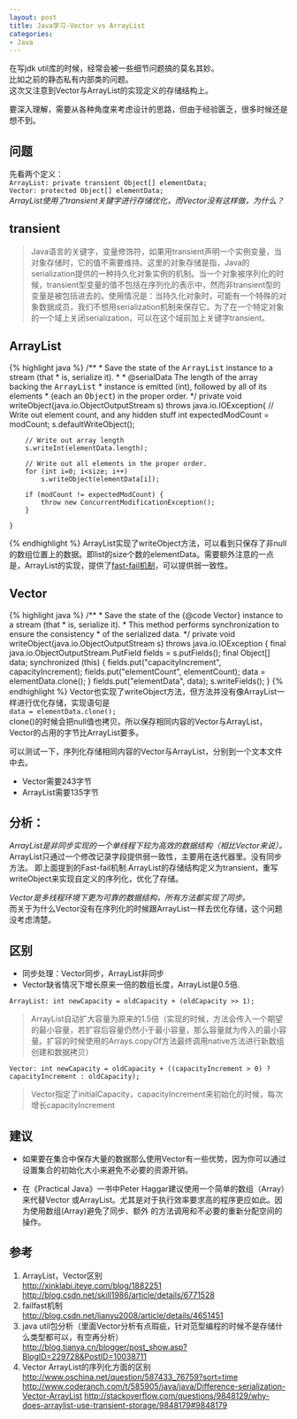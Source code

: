 ```yaml
---
layout: post
title: Java学习-Vector vs ArrayList
categories:
- Java
---
```


在写jdk util库的时候，经常会被一些细节问题搞的莫名其妙。  
比如之前的静态私有内部类的问题。  
这次又注意到Vector与ArrayList的实现定义的存储结构上。  

要深入理解，需要从各种角度来考虑设计的思路，但由于经验匮乏，很多时候还是想不到。  

## 问题
先看两个定义：  
`ArrayList: private transient Object[] elementData;`  
`Vector: protected Object[] elementData;`  
*ArrayList使用了transient关键字进行存储优化，而Vector没有这样做，为什么？*

## transient

 > Java语言的关键字，变量修饰符，如果用transient声明一个实例变量，当对象存储时，它的值不需要维持。这里的对象存储是指，Java的serialization提供的一种持久化对象实例的机制。当一个对象被序列化的时候，transient型变量的值不包括在序列化的表示中，然而非transient型的变量是被包括进去的。使用情况是：当持久化对象时，可能有一个特殊的对象数据成员，我们不想用serialization机制来保存它。为了在一个特定对象的一个域上关闭serialization，可以在这个域前加上关键字transient。

## ArrayList

{% highlight java %}
    /**
     * Save the state of the <tt>ArrayList</tt> instance to a stream (that
     * is, serialize it).
     *
     * @serialData The length of the array backing the <tt>ArrayList</tt>
     *             instance is emitted (int), followed by all of its elements
     *             (each an <tt>Object</tt>) in the proper order.
     */
    private void writeObject(java.io.ObjectOutputStream s)
        throws java.io.IOException{
        // Write out element count, and any hidden stuff
        int expectedModCount = modCount;
        s.defaultWriteObject();

        // Write out array length
        s.writeInt(elementData.length);

        // Write out all elements in the proper order.
        for (int i=0; i<size; i++)
            s.writeObject(elementData[i]);

        if (modCount != expectedModCount) {
            throw new ConcurrentModificationException();
        }

    }
{% endhighlight %}
ArrayList实现了writeObject方法，可以看到只保存了非null的数组位置上的数据。即list的size个数的elementData。需要额外注意的一点是，ArrayList的实现，提供了[fast-fail机制](http://www.tuicool.com/articles/umueQf)，可以提供弱一致性。

## Vector

{% highlight java %}
    /**
     * Save the state of the {@code Vector} instance to a stream (that
     * is, serialize it).
     * This method performs synchronization to ensure the consistency
     * of the serialized data.
     */
    private void writeObject(java.io.ObjectOutputStream s)
            throws java.io.IOException {
        final java.io.ObjectOutputStream.PutField fields = s.putFields();
        final Object[] data;
        synchronized (this) {
            fields.put("capacityIncrement", capacityIncrement);
            fields.put("elementCount", elementCount);
            data = elementData.clone();
        }
        fields.put("elementData", data);
        s.writeFields();
    }
{% endhighlight %}
Vector也实现了writeObject方法，但方法并没有像ArrayList一样进行优化存储，实现语句是  
`data = elementData.clone();`  
clone()的时候会把null值也拷贝。所以保存相同内容的Vector与ArrayList，Vector的占用的字节比ArrayList要多。

可以测试一下，序列化存储相同内容的Vector与ArrayList，分别到一个文本文件中去。
* Vector需要243字节
* ArrayList需要135字节

## 分析：  
*ArrayList是非同步实现的一个单线程下较为高效的数据结构（相比Vector来说）。*  
ArrayList只通过一个修改记录字段提供弱一致性，主要用在迭代器里。没有同步方法。 即上面提到的Fast-fail机制.ArrayList的存储结构定义为transient，重写writeObject来实现自定义的序列化，优化了存储。  

*Vector是多线程环境下更为可靠的数据结构，所有方法都实现了同步。*   
而关于为什么Vector没有在序列化的时候跟ArrayList一样去优化存储，这个问题没考虑清楚。

## 区别
* 同步处理：Vector同步，ArrayList非同步  
* Vector缺省情况下增长原来一倍的数组长度，ArrayList是0.5倍.  

`ArrayList: int newCapacity = oldCapacity + (oldCapacity >> 1);`  

> ArrayList自动扩大容量为原来的1.5倍（实现的时候，方法会传入一个期望的最小容量，若扩容后容量仍然小于最小容量，那么容量就为传入的最小容量。扩容的时候使用的Arrays.copyOf方法最终调用native方法进行新数组创建和数据拷贝）

`Vector: int newCapacity = oldCapacity + ((capacityIncrement > 0) ? capacityIncrement : oldCapacity);`

> Vector指定了initialCapacity，capacityIncrement来初始化的时候，每次增长capacityIncrement


## 建议
* 如果要在集合中保存大量的数据那么使用Vector有一些优势，因为你可以通过设置集合的初始化大小来避免不必要的资源开销。

* 在《Practical Java》一书中Peter Haggar建议使用一个简单的数组（Array）来代替Vector
或ArrayList。尤其是对于执行效率要求高的程序更应如此。因为使用数组(Array)避免了同步、额外
的方法调用和不必要的重新分配空间的操作。


## 参考  
1. ArrayList，Vector区别  
<http://xinklabi.iteye.com/blog/1882251>
<http://blog.csdn.net/skill1986/article/details/6771528>  
2. failfast机制  
<http://blog.csdn.net/lianyu2008/article/details/4651451>  
3. java util包分析（里面Vector分析有点瑕疵，针对范型编程的时候不是存储什么类型都可以，有空再分析）  
<http://blog.tianya.cn/blogger/post_show.asp?BlogID=229728&PostID=10038711>  
4. Vector ArrayList的序列化方面的区别  
<http://www.oschina.net/question/587433_76759?sort=time>
<http://www.coderanch.com/t/585905/java/java/Difference-serialization-Vector-ArrayList>
<http://stackoverflow.com/questions/9848129/why-does-arraylist-use-transient-storage/9848179#9848179>